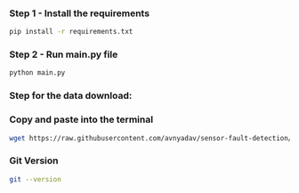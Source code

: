 
### Step 1 - Install the requirements

```bash
pip install -r requirements.txt
```

### Step 2 - Run main.py file

```bash
python main.py
```

### Step for the data download:

### Copy and paste into the terminal


```bash
wget https://raw.githubusercontent.com/avnyadav/sensor-fault-detection/main/aps_failure_training_set1.csv
```

### Git Version

```bash
git --version
```
